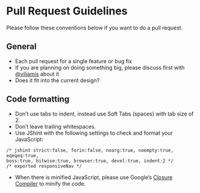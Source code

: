 # Pull Request Guidelines

Please follow these conventions below if you want to do a pull request.

## General

* Each pull request for a single feature or bug fix
* If you are planning on doing something big, please discuss first with [@viljamis](http://twitter.com/viljamis) about it
* Does it fit into the current design?

## Code formatting

* Don’t use tabs to indent, instead use Soft Tabs (spaces) with tab size of 2.
* Don’t leave trailing whitespaces.
* Use JShint with the following settings to check and format your JavaScript:

```
/* jshint strict:false, forin:false, noarg:true, noempty:true, eqeqeq:true,
boss:true, bitwise:true, browser:true, devel:true, indent:2 */
/* exported responsiveNav */
```

* When there is minified JavaScript, please use Google’s [Closure Compiler](http://closure-compiler.appspot.com/home) to minify the code.
